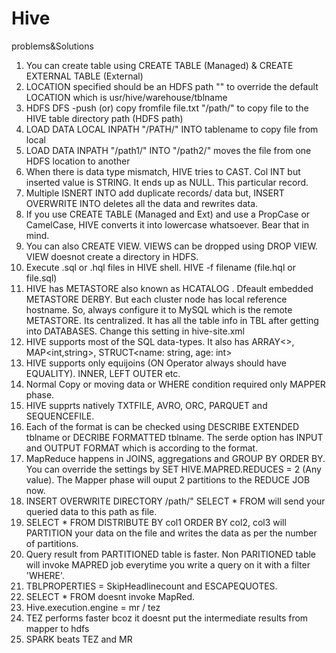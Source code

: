 # Hive
problems&amp;Solutions


1) You can create table using CREATE TABLE (Managed) & CREATE EXTERNAL TABLE (External) 
2) LOCATION specified should be an HDFS path "" to override the default LOCATION which is usr/hive/warehouse/tblname
3) HDFS DFS -push (or) copy fromfile file.txt "/path/" to copy file to the HIVE table directory path (HDFS path)
4) LOAD DATA LOCAL INPATH "/PATH/" INTO tablename to copy file from local
5) LOAD DATA INPATH "/path1/" INTO "/path2/" moves the file from one HDFS location to another
6) When there is data type mismatch, HIVE tries to CAST. Col INT but inserted value is STRING. It ends up as NULL. This particular record.
7) Multiple ISNERT INTO add duplicate records/ data but, INSERT OVERWRITE INTO deletes all the data and rewrites data.
8) If you use CREATE TABLE (Managed and Ext) and use a PropCase or CamelCase, HIVE converts it into lowercase whatsoever. Bear that in mind.
9) You can also CREATE VIEW. VIEWS can be dropped using DROP VIEW. VIEW doesnot create a directory in HDFS.
10) Execute .sql or .hql files in HIVE shell. HIVE -f  filename (file.hql or file.sql)
11) HIVE has METASTORE also known as HCATALOG . Dfeault embedded METASTORE DERBY. But each cluster node has local reference hostname. So, always configure it to MySQL which is the remote METASTORE. Its centralized. It has all the table info in TBL after getting into DATABASES. Change this setting in hive-site.xml
12) HIVE supports most of the SQL data-types. It also has ARRAY<>, MAP<int,string>, STRUCT<name: string, age: int>
13) HIVE supports only equijoins (ON Operator always should have EQUALITY). INNER, LEFT OUTER etc.
14) Normal Copy or moving data or WHERE condition required only MAPPER phase.
15) HIVE supprts natively TXTFILE, AVRO, ORC, PARQUET and SEQUENCEFILE.
16) Each of the format is can be checked using DESCRIBE EXTENDED tblname or DECRIBE FORMATTED tblname. The serde option has INPUT and OUTPUT FORMAT  which is according to the format.
17) MapReduce happens in JOINS, aggregations and GROUP BY ORDER BY. You can override the settings by SET HIVE.MAPRED.REDUCES = 2 (Any value). The Mapper phase will ouput 2 partitions to the REDUCE JOB now.
18) INSERT OVERWRITE DIRECTORY /path/"
    SELECT * FROM will send your queried data to this path as file.
14) SELECT * FROM DISTRIBUTE BY col1 ORDER BY col2, col3 will PARTITION your data on the file and writes the data as per the number of partitions.
15) Query result from PARTITIONED table is faster. Non PARITIONED table will invoke MAPRED job everytime you write a query on it with a filter 'WHERE'.
16) TBLPROPERTIES = SkipHeadlinecount and ESCAPEQUOTES.
17) SELECT * FROM doesnt invoke MapRed.
18) Hive.execution.engine = mr / tez
19) TEZ performs faster bcoz it doesnt put the intermediate results from mapper to hdfs 
20) SPARK beats TEZ and MR
